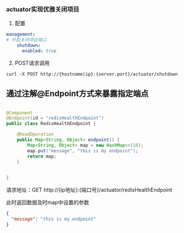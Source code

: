 ### actuator实现优雅关闭项目
1. 配置
```yaml
management:
# 开启关闭项目端口
    shutdown:
      enabled: true
```
2. POST请求调用
```shell script
curl -X POST http://{hostname|ip}:{server.port}/actuator/shutdown
```

## 通过注解@Endpoint方式来暴露指定端点

```java

@Component
@Endpoint(id = "redisHealthEndpoint")
public class RedisHealthEndpoint {

    @ReadOperation
    public Map<String, Object> endpoint() {
        Map<String, Object> map = new HashMap<>(16);
        map.put("message", "this is my endpoint");
        return map;
    }
 

}

```

请求地址：GET http://{ip地址}:{端口号}/actuator/redisHealthEndpoint

此时返回数据及时map中设置的参数

```json
{
  "message": "this is my endpoint"
}
```
